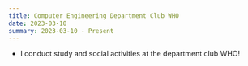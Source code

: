 ```yaml
---
title: Computer Engineering Department Club WHO
date: 2023-03-10
summary: 2023-03-10 - Present
---
```


- I conduct study and social activities at the department club WHO!